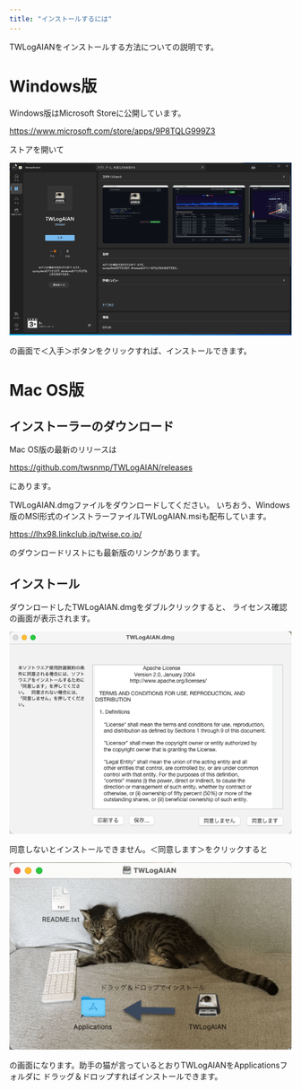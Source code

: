 ```yaml
---
title: "インストールするには"
---
```


TWLogAIANをインストールする方法についての説明です。

# Windows版

Windows版はMicrosoft Storeに公開しています。


https://www.microsoft.com/store/apps/9P8TQLG999Z3

ストアを開いて

![](/images/books/twlogaian-manual/2022-05-22_07-26-18.png)

の画面で＜入手＞ボタンをクリックすれば、インストールできます。


# Mac OS版

## インストーラーのダウンロード
Mac OS版の最新のリリースは

https://github.com/twsnmp/TWLogAIAN/releases

にあります。

TWLogAIAN.dmgファイルをダウンロードしてください。
いちおう、Windows版のMSI形式のインストラーファイルTWLogAIAN.msiも配布しています。

https://lhx98.linkclub.jp/twise.co.jp/

のダウンロードリストにも最新版のリンクがあります。

## インストール

ダウンロードしたTWLogAIAN.dmgをダブルクリックすると、
ライセンス確認の画面が表示されます。

![](/images/books/twlogaian-manual/2022-05-22_07-35-35.png)

同意しないとインストールできません。＜同意します＞をクリックすると

![](/images/books/twlogaian-manual/2022-05-22_07-36-30.png)

の画面になります。助手の猫が言っているとおりTWLogAIANをApplicationsフォルダに
ドラッグ＆ドロップすればインストールできます。

